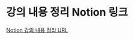 # 강의 내용 정리 Notion 링크

[Notion 강의 내용 정리 URL](https://www.notion.so/268217c0599a80dfacf3c68f832ba323?source=copy_link)
